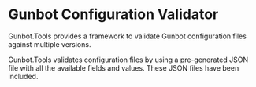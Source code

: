 # Gunbot Configuration Validator
Gunbot.Tools provides a framework to validate Gunbot configuration files against multiple versions.

Gunbot.Tools validates configuration files by using a pre-generated JSON file with all the available fields and values. These JSON files have been included.
